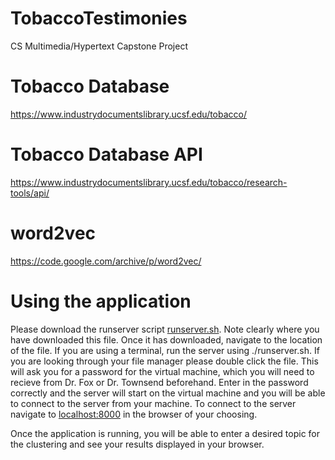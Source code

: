 # TobaccoTestimonies
CS Multimedia/Hypertext Capstone Project

# Tobacco Database
https://www.industrydocumentslibrary.ucsf.edu/tobacco/

# Tobacco Database API
https://www.industrydocumentslibrary.ucsf.edu/tobacco/research-tools/api/

# word2vec
https://code.google.com/archive/p/word2vec/

# Using the application
Please download the runserver script [runserver.sh](https://github.com/devinv44/TobaccoTestimonies/blob/master/runserver.sh). Note clearly where you have downloaded this file. Once it has downloaded, navigate to the location of the file. If you are using a terminal, run the server using ./runserver.sh. If you are looking through your file manager please double click the file. This will ask you for a password for the virtual machine, which you will need to recieve from Dr. Fox or Dr. Townsend beforehand. Enter in the password correctly and the server will start on the virtual machine and you will be able to connect to the server from your machine. To connect to the server navigate to [localhost:8000](https://localhost:8000) in the browser of your choosing. 

Once the application is running, you will be able to enter a desired topic for the clustering and see your results displayed in your browser.  

